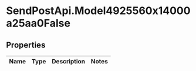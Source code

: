 # SendPostApi.Model4925560x14000a25aa0False

## Properties
Name | Type | Description | Notes
------------ | ------------- | ------------- | -------------


